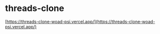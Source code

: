 # threads-clone

[https://threads-clone-woad-psi.vercel.app/](https://threads-clone-woad-psi.vercel.app/)
